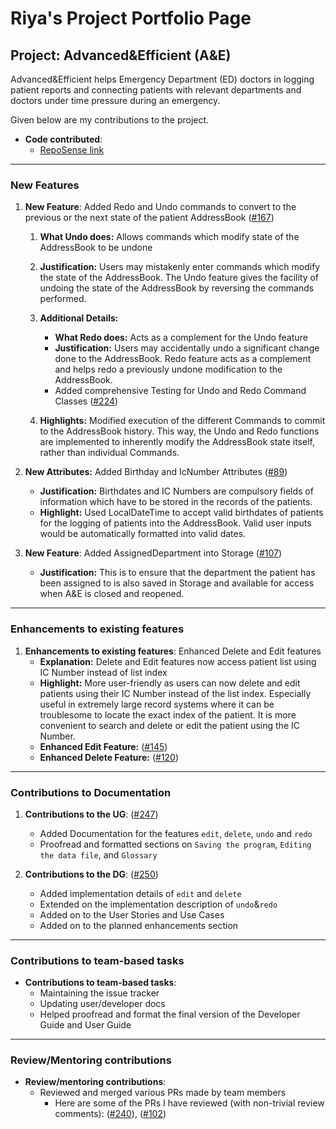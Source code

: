 # Riya's Project Portfolio Page

## Project: Advanced&Efficient (A&E)

Advanced&Efficient helps Emergency Department (ED) doctors in logging patient reports and connecting patients with
relevant departments and doctors under time pressure during an emergency.

Given below are my contributions to the project.

* **Code contributed**:
    * [RepoSense link](https://nus-cs2103-ay2324s1.github.io/tp-dashboard/?search=riyamehta2211&breakdown=true)


-------

### New Features

1. **New Feature**: Added Redo and Undo commands to convert to
    the previous or the next state of the patient AddressBook
    ([#167](https://github.com/AY2324S1-CS2103T-T14-2/tp/pull/167))

   1. **What Undo does:** Allows commands which modify state of the AddressBook to be undone

   2. **Justification:** Users may mistakenly enter commands which modify the state of the AddressBook.
   The Undo feature gives the facility of undoing the state of the AddressBook
   by reversing the commands performed.

   3. **Additional Details:**
      * **What Redo does:** Acts as a complement for the Undo feature
      * **Justification:** Users may accidentally undo a significant change done to
      the AddressBook. Redo feature acts as a complement and helps redo a previously
      undone modification to the AddressBook.
      * Added comprehensive Testing for Undo and Redo Command Classes
      ([#224](https://github.com/AY2324S1-CS2103T-T14-2/tp/pull/224))

   4. **Highlights:** Modified execution of the different Commands to commit
   to the AddressBook history. This way, the Undo and Redo functions
   are implemented to inherently modify the AddressBook state itself,
   rather than individual Commands.

2. **New Attributes:** Added Birthday and IcNumber Attributes
   ([#89](https://github.com/AY2324S1-CS2103T-T14-2/tp/pull/89))
   * **Justification:** Birthdates and IC Numbers are compulsory fields of information
   which have to be stored in the records of the patients.
   * **Highlight:** Used LocalDateTime to accept valid birthdates of patients for the logging of
    patients into the AddressBook. Valid user inputs would be automatically formatted into valid dates.

3. **New Feature**: Added AssignedDepartment into Storage
   ([#107](https://github.com/AY2324S1-CS2103T-T14-2/tp/pull/107))
   * **Justification:** This is to ensure that the department the patient has been assigned to is also saved
   in Storage and available for access when A&E is closed and reopened.


-------

### Enhancements to existing features

1. **Enhancements to existing features**: Enhanced Delete and Edit features
   * **Explanation:** Delete and Edit features now access patient list using IC Number instead of list index
   * **Highlight:** More user-friendly as users can now delete and edit patients using their
   IC Number instead of the list index. Especially useful in extremely large record systems
   where it can be troublesome to locate the exact index of the patient. It is more convenient to search
   and delete or edit the patient using the IC Number.
   * **Enhanced Edit Feature:** ([#145](https://github.com/AY2324S1-CS2103T-T14-2/tp/pull/145))
   * **Enhanced Delete Feature:** ([#120](https://github.com/AY2324S1-CS2103T-T14-2/tp/pull/120))


-------

### Contributions to Documentation
1. **Contributions to the UG**: ([#247](https://github.com/AY2324S1-CS2103T-T14-2/tp/pull/247))
   + Added Documentation for the features `edit`, `delete`, `undo` and `redo`
   + Proofread and formatted sections on `Saving the program`, `Editing the data file`, and `Glossary`

2. **Contributions to the DG**: ([#250](https://github.com/AY2324S1-CS2103T-T14-2/tp/pull/250))
   + Added implementation details of `edit` and `delete`
   + Extended on the implementation description of `undo`&`redo`
   + Added on to the User Stories and Use Cases
   + Added on to the planned enhancements section


-------

### Contributions to team-based tasks

* **Contributions to team-based tasks**:
    * Maintaining the issue tracker
    * Updating user/developer docs
    * Helped proofread and format the final version of the Developer Guide and User Guide


-------

### Review/Mentoring contributions

* **Review/mentoring contributions**:
  * Reviewed and merged various PRs made by team members
    * Here are some of the PRs I have reviewed (with non-trivial review comments):
      ([#240](https://github.com/AY2324S1-CS2103T-T14-2/tp/pull/240)),
      ([#102](https://github.com/AY2324S1-CS2103T-T14-2/tp/pull/102))
